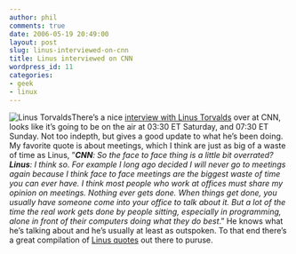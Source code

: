 ```yaml
---
author: phil
comments: true
date: 2006-05-19 20:49:00
layout: post
slug: linus-interviewed-on-cnn
title: Linus interviewed on CNN
wordpress_id: 11
categories:
- geek
- linux
---
```


![Linus Torvalds](http://cryer.us/fak3r.com/wp-content/uploads/2006/06/linus_cnn.jpg)There’s a nice [ interview with Linus Torvalds](http://edition.cnn.com/2006/BUSINESS/05/18/global.office.linustorvalds/) over at CNN, looks like it’s going to be on the air at 03:30 ET Saturday, and 07:30 ET Sunday.  Not too indepth, but gives a good update to what he’s been doing.  My favorite quote is about meetings, which I think are just as big of a waste of time as Linus, ”_**CNN**: So the face to face thing is a little bit overrated? **Linus**: I think so. For example I long ago decided I will never go to meetings again because I think face to face meetings are the biggest waste of time you can ever have. I think most people who work at offices must share my opinion on meetings. Nothing ever gets done. When things get done, you usually have someone come into your office to talk about it. But a lot of the time the real work gets done by people sitting, especially in programming, alone in front of their computers doing what they do best_.”  He knows what he’s talking about and he’s usually at least as outspoken.  To that end there’s a great compilation of [Linus quotes](http://en.wikiquote.org/wiki/Linus_Torvalds) out there to puruse.
